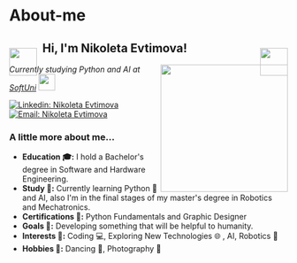 # About-me

<h2 style="position: relative; padding: 0 60px;">
  <img src="https://upload.wikimedia.org/wikipedia/commons/3/38/Robot-clip-art-book-covers-feJCV3-clipart.png" width="50" style="vertical-align: middle; position: absolute; left: 0; top: 50%;">
  Hi, I'm Nikoleta Evtimova!
  <img src="https://upload.wikimedia.org/wikipedia/commons/3/38/Robot-clip-art-book-covers-feJCV3-clipart.png" width="50" style="vertical-align: middle; position: absolute; right: 0; top: 50%;">
</h2>
<img align='right' src="https://i.pinimg.com/originals/a6/70/91/a67091c003173f3cd58801f345392dde.gif" width="230">
<p><em>Currently studying Python and AI at <a href="https://softuni.bg/">SoftUni</a> <img src="https://media.giphy.com/media/fYSnHlufseco8Fh93Z/giphy.gif" width="30"></em></p>




[![Linkedin: Nikoleta Evtimova](https://img.shields.io/badge/-nikoleta--evtimova-blue?style=flat-square&logo=Linkedin&logoColor=white)](https://www.linkedin.com/in/nikoleta-evtimova-289854214/)
[![Email: Nikoleta Evtimova](https://img.shields.io/badge/-nikolet987%40gmail.com-red?style=flat-square&logo=Gmail&logoColor=white)](mailto:nikolet987@gmail.com)


### A little more about me...

<ul>
  <li><strong>Education 🎓:</strong> I hold a Bachelor's degree in Software and Hardware Engineering.</li>
  <li><strong>Study 📖:</strong> Currently learning Python 🐍 and AI, also I'm in the final stages of my master's degree in Robotics and Mechatronics. </li>
  <li><strong>Certifications 🏅:</strong> Python Fundamentals and Graphic Designer</li>
  <li><strong>Goals 🚀:</strong> Developing something that will be helpful to humanity.</li>
  <li><strong>Interests 🌟:</strong> Coding 💻, Exploring New Technologies 🌐 , AI, Robotics 🤖</li>
  <li><strong>Hobbies 🎨:</strong> Dancing 💃, Photography 📸</li>
</ul>
